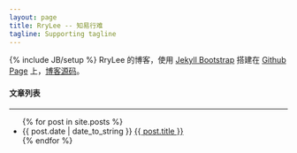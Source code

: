 ```yaml
---
layout: page
title: RryLee -- 知易行难
tagline: Supporting tagline
---
```

{% include JB/setup %}
RryLee 的博客，使用 [Jekyll Bootstrap](http://jekyllbootstrap.com) 搭建在 [Github Page](https://pages.github.com/) 上，[博客源码](https://github.com/RryLee/RryLee.github.io)。

#### 文章列表
----

<ul>
    {% for post in site.posts %}
        <li><span style="width: 100px">{{ post.date | date_to_string }}</span> <a href="{{site.baseurl}}{{post.url}}">{{ post.title }}</a></li>
    {% endfor %}
</ul>